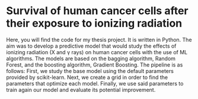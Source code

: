 # Survival of human cancer cells after their exposure to ionizing radiation
Here, you will find the code for my thesis project. It is written in Python.
The aim was to develop a predictive model that would study the effects of ionizing radiation (X and γ rays) on human cancer cells with the use of ML algorithms.
The models are based on the bagging algorithm, Random Forest, and the boosting algorithm, Gradient Boosting.
The pipeline is as follows: 
First, we study the base model using the default parameters provided by scikit-learn.
Next, we create a grid in order to find the parameters that optimize each model.
Finally, we use said parameters to train again our model and evaluate its potential improvement.
